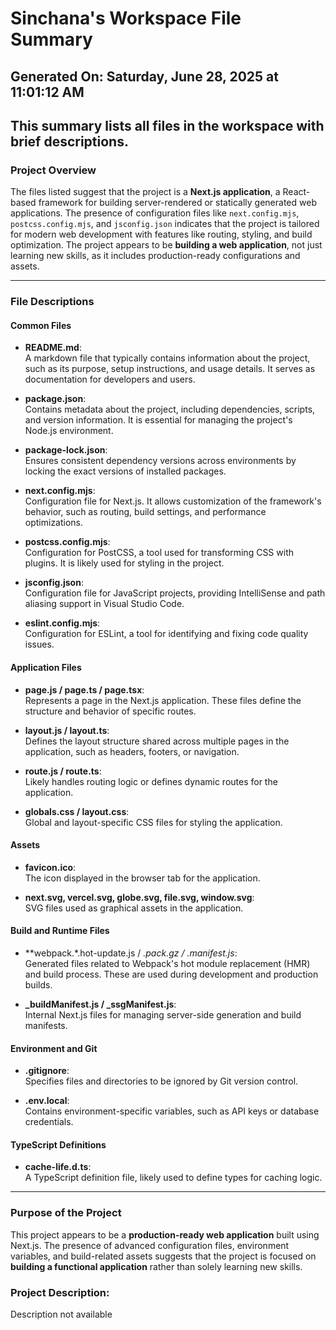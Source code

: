 # Sinchana's Workspace File Summary
## Generated On: Saturday, June 28, 2025 at 11:01:12 AM
This summary lists all files in the workspace with brief descriptions.
---
### Project Overview
The files listed suggest that the project is a **Next.js application**, a React-based framework for building server-rendered or statically generated web applications. The presence of configuration files like `next.config.mjs`, `postcss.config.mjs`, and `jsconfig.json` indicates that the project is tailored for modern web development with features like routing, styling, and build optimization. The project appears to be **building a web application**, not just learning new skills, as it includes production-ready configurations and assets.

---

### File Descriptions

#### Common Files
- **README.md**:  
  A markdown file that typically contains information about the project, such as its purpose, setup instructions, and usage details. It serves as documentation for developers and users.

- **package.json**:  
  Contains metadata about the project, including dependencies, scripts, and version information. It is essential for managing the project's Node.js environment.

- **package-lock.json**:  
  Ensures consistent dependency versions across environments by locking the exact versions of installed packages.

- **next.config.mjs**:  
  Configuration file for Next.js. It allows customization of the framework's behavior, such as routing, build settings, and performance optimizations.

- **postcss.config.mjs**:  
  Configuration for PostCSS, a tool used for transforming CSS with plugins. It is likely used for styling in the project.

- **jsconfig.json**:  
  Configuration file for JavaScript projects, providing IntelliSense and path aliasing support in Visual Studio Code.

- **eslint.config.mjs**:  
  Configuration for ESLint, a tool for identifying and fixing code quality issues.

#### Application Files
- **page.js / page.ts / page.tsx**:  
  Represents a page in the Next.js application. These files define the structure and behavior of specific routes.

- **layout.js / layout.ts**:  
  Defines the layout structure shared across multiple pages in the application, such as headers, footers, or navigation.

- **route.js / route.ts**:  
  Likely handles routing logic or defines dynamic routes for the application.

- **globals.css / layout.css**:  
  Global and layout-specific CSS files for styling the application.

#### Assets
- **favicon.ico**:  
  The icon displayed in the browser tab for the application.

- **next.svg, vercel.svg, globe.svg, file.svg, window.svg**:  
  SVG files used as graphical assets in the application.

#### Build and Runtime Files
- **webpack.*.hot-update.js / *.pack.gz / *.manifest.js**:  
  Generated files related to Webpack's hot module replacement (HMR) and build process. These are used during development and production builds.

- **_buildManifest.js / _ssgManifest.js**:  
  Internal Next.js files for managing server-side generation and build manifests.

#### Environment and Git
- **.gitignore**:  
  Specifies files and directories to be ignored by Git version control.

- **.env.local**:  
  Contains environment-specific variables, such as API keys or database credentials.

#### TypeScript Definitions
- **cache-life.d.ts**:  
  A TypeScript definition file, likely used to define types for caching logic.

---

### Purpose of the Project
This project appears to be a **production-ready web application** built using Next.js. The presence of advanced configuration files, environment variables, and build-related assets suggests that the project is focused on **building a functional application** rather than solely learning new skills. 
### Project Description:
 Description not available
